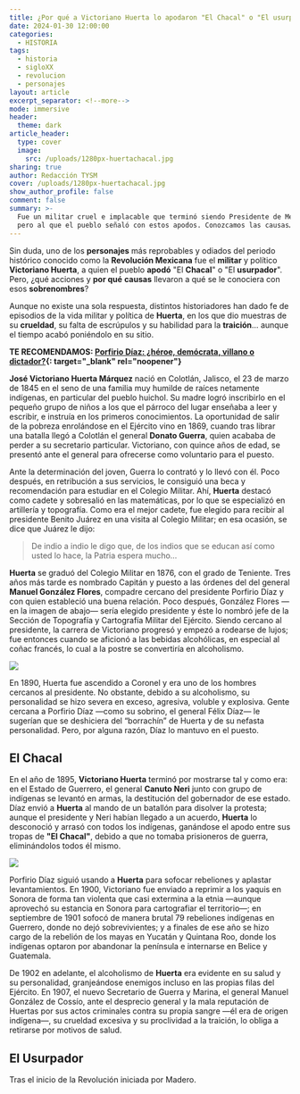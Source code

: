 ```yaml
---
title: ¿Por qué a Victoriano Huerta lo apodaron "El Chacal" o "El usurpador"?
date: 2024-01-30 12:00:00
categories:
  - HISTORIA
tags:
  - historia
  - sigloXX
  - revolucion
  - personajes
layout: article
excerpt_separator: <!--more-->
mode: immersive
header:
  theme: dark
article_header:
  type: cover
  image:
    src: /uploads/1280px-huertachacal.jpg
sharing: true
author: Redacción TYSM
cover: /uploads/1280px-huertachacal.jpg
show_author_profile: false
comment: false
summary: >-
  Fue un militar cruel e implacable que terminó siendo Presidente de México,
  pero al que el pueblo señaló con estos apodos. Conozcamos las causas…
---
```

Sin duda, uno de los **personajes** más reprobables y odiados del periodo histórico conocido como la **Revolución Mexicana** fue el **militar** y político **Victoriano Huerta**, a quien el pueblo **apodó** "El **Chacal**" o "El **usurpador**". Pero, ¿qué acciones y **por qué** **causas** llevaron a qué se le conociera con esos **sobrenombres**?&nbsp;

Aunque no existe una sola respuesta, distintos historiadores han dado fe de episodios de la vida militar y política de **Huerta**, en los que dio muestras de su **crueldad**, su falta de escrúpulos y su habilidad para la **traición**… aunque el tiempo acabó poniéndolo en su sitio.&nbsp;

**TE RECOMENDAMOS:&nbsp;[Porfirio Díaz: ¿héroe, demócrata, villano o dictador?](https://blog.tonoysumariachi.com/historia/2023/08/29/porfirio-d%C3%ADaz-h%C3%A9roe-dem%C3%B3crata-villano-o-dictador.html){: target="_blank" rel="noopener"}**

**José Victoriano Huerta Márquez** nació en Colotlán, Jalisco, el 23 de marzo de 1845 en el seno de una familia muy humilde de raíces netamente indígenas, en particular del pueblo huichol. Su madre logró inscribirlo en el pequeño grupo de niños a los que el párroco del lugar enseñaba a leer y escribir, e instruía en los primeros conocimientos. La oportunidad de salir de la pobreza enrolándose en el Ejército vino en 1869, cuando tras librar una batalla llegó a Colotlán el general **Donato Guerra**, quien acababa de perder a su secretario particular. Victoriano, con quince años de edad, se presentó ante el general para ofrecerse como voluntario para el puesto.

Ante la determinación del joven, Guerra lo contrató y lo llevó con él. Poco después, en retribución a sus servicios, le consiguió una beca y recomendación para estudiar en el Colegio Militar. Ahí, **Huerta** destacó como cadete y sobresalió en las matemáticas, por lo que se especializó en artillería y topografía. Como era el mejor cadete, fue elegido para recibir al presidente Benito Juárez en una visita al Colegio Militar; en esa ocasión, se dice que Juárez le dijo:&nbsp;

> De indio a indio le digo que, de los indios que se educan así como usted lo hace, la Patria espera mucho…

**Huerta** se graduó del Colegio Militar en 1876, con el grado de Teniente. Tres años más tarde es nombrado Capitán y puesto a las órdenes del del general **Manuel González Flores**, compadre cercano del presidente Porfirio Díaz y con quien estableció una buena relación. Poco después, González Flores —en la imagen de abajo— sería elegido presidente y éste lo nombró jefe de la Sección de Topografía y Cartografía Militar del Ejército. Siendo cercano al presidente, la carrera de Victoriano progresó y empezó a rodearse de lujos; fue entonces cuando se aficionó a las bebidas alcohólicas, en especial al coñac francés, lo cual a la postre se convertiría en alcoholismo.

![](https://upload.wikimedia.org/wikipedia/commons/1/1c/President_Manuel_Gonzalez.jpg)

En 1890, Huerta fue ascendido a Coronel y era uno de los hombres cercanos al presidente. No obstante, debido a su alcoholismo, su personalidad se hizo severa en exceso, agresiva, voluble y explosiva. Gente cercana a Porfirio Díaz —como su sobrino, el general Félix Díaz— le sugerían que se deshiciera del “borrachín” de Huerta y de su nefasta personalidad. Pero, por alguna razón, Díaz lo mantuvo en el puesto.

## El Chacal

En el año de 1895, **Victoriano Huerta** terminó por mostrarse tal y como era: en el Estado de Guerrero, el general **Canuto Neri** junto con grupo de indígenas se levantó en armas, la destitución del gobernador de ese estado. Díaz envió a **Huerta** al mando de un batallón para disolver la protesta; aunque el presidente y Neri habían llegado a un acuerdo, **Huerta** lo desconoció y arrasó con todos los indígenas, ganándose el apodo entre sus tropas de **"El Chacal"**, debido a que no tomaba prisioneros de guerra, eliminándolos todos él mismo.

![](https://upload.wikimedia.org/wikipedia/commons/9/95/Victoriano_Huerta.%28cropped%29.jpg)

Porfirio Díaz siguió usando a **Huerta** para sofocar rebeliones y aplastar levantamientos. En 1900, Victoriano fue enviado a reprimir a los yaquis en Sonora de forma tan violenta que casi extermina a la etnia —aunque aprovechó su estancia en Sonora para cartografiar el territorio—; en septiembre de 1901 sofocó de manera brutal 79 rebeliones indígenas en Guerrero, donde no dejó sobrevivientes; y a finales de ese año se hizo cargo de la rebelión de los mayas en Yucatán y Quintana Roo, donde los indígenas optaron por abandonar la península e internarse en Belice y Guatemala.

De 1902 en adelante, el alcoholismo de **Huerta** era evidente en su salud y su personalidad, granjeándose enemigos incluso en las propias filas del Ejército. En 1907, el nuevo Secretario de Guerra y Marina, el general Manuel González de Cossío, ante el desprecio general y la mala reputación de Huertas por sus actos criminales contra su propia sangre —él era de origen indígena—, su crueldad excesiva y su proclividad a la traición, lo obliga a retirarse por motivos de salud.

## El Usurpador

Tras el inicio de la Revolución iniciada por Madero.&nbsp;